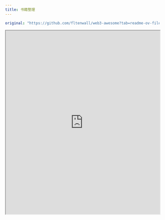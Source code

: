 ```yaml
---
title: 书籍整理
---
```

```yaml
original: "https://github.com/fltenwall/web3-awesome?tab=readme-ov-file"
```

<iframe src="https://github.com/fltenwall/web3-awesome?tab=readme-ov-file" width="100%" height="600"></iframe>
